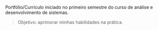 Portfólio/Currículo iniciado no primeiro semestre do curso de análise e desenvolvimento de sistemas. 

> Objetivo: aprimorar minhas habilidades na prática.
